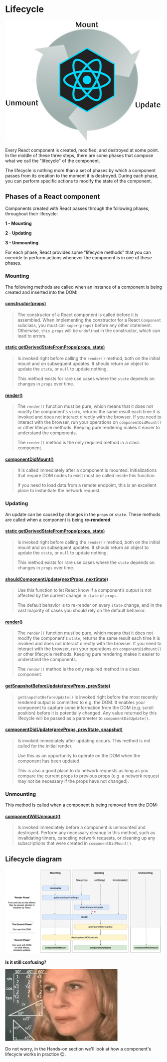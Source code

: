 # Lifecycle

![](/images/image_013.jpg)

Every React component is created, modified, and destroyed at some point. In the middle of these three steps, there are some phases that compose what we call the "lifecycle" of the component.

The lifecycle is nothing more than a set of phases by which a component passes from its creation to the moment it is destroyed. During each phase, you can perform specific actions to modify the state of the component.

## Phases of a React component

Components created with React passes through the following phases, throughout their lifecycle:

**1 - Mounting**

**2 - Updating**

**3 - Unmounting**

For each phase, React provides some "lifecycle methods" that you can override to perform actions whenever the component is in one of these phases.

### Mounting

The following methods are called when an instance of a component is being created and inserted into the DOM:

#### [constructor(props)](https://reactjs.org/docs/react-component.html#constructor)
> The constructor of a React component is called before it is assembled. When implementing the constructor for a React `Component` subclass, you must call `super(props)` before any other statement. Otherwise, `this.props` will be `undefined` in the constructor, which can lead to errors.


#### [static getDerivedStateFromProps(props, state)](https://reactjs.org/docs/react-component.html#static-getderivedstatefromprops)
> Is invoked right before calling the `render()` method, both on the initial mount and on subsequent updates. It should return an object to update the `state`, or `null` to update nothing.
>
> This method exists for rare use cases where the `state` depends on changes in `props` over time.


#### [render()](https://reactjs.org/docs/react-component.html#render)
> The `render()` function must be pure, which means that it does not modify the component's `state`, returns the same result each time it is invoked and does not interact directly with the browser. If you need to interact with the browser, run your operations on `componentDidMount()` or other lifecycle methods. Keeping pure rendering makes it easier to understand the components.
>
> The `render()` method is the only required method in a class component.


#### [componentDidMount()](https://reactjs.org/docs/react-component.html#componentdidmount)
> It is called immediately after a component is mounted. Initializations that require DOM nodes to exist must be called inside this function.
>
> If you need to load data from a remote endpoint, this is an excellent place to instantiate the network request.


### Updating

An update can be caused by changes in the `props` or `state`. These methods are called when a component is being **re-rendered**:


#### [static getDerivedStateFromProps(props, state)](https://reactjs.org/docs/react-component.html#static-getderivedstatefromprops)
> Is invoked right before calling the `render()` method, both on the initial mount and on subsequent updates. It should return an object to update the `state`, or `null` to update nothing.
>
> This method exists for rare use cases where the `state` depends on changes in `props` over time.


#### [shouldComponentUpdate(nextProps, nextState)](https://reactjs.org/docs/react-component.html#shouldcomponentupdate)
> Use this function to let React know if a component’s output is not affected by the current change in `state` or `props`.
>
> The default behavior is to re-render on every `state` change, and in the vast majority of cases you should rely on the default behavior.


#### [render()](https://reactjs.org/docs/react-component.html#render)
> The `render()` function must be pure, which means that it does not modify the component's `state`, returns the same result each time it is invoked and does not interact directly with the browser. If you need to interact with the browser, run your operations on `componentDidMount()` or other lifecycle methods. Keeping pure rendering makes it easier to understand the components.
>
> The `render()` method is the only required method in a class component.


#### [getSnapshotBeforeUpdate(prevProps, prevState)](https://reactjs.org/docs/react-component.html#getsnapshotbeforeupdate)
> `getSnapshotBeforeUpdate()` is invoked right before the most recently rendered output is committed to e.g. the DOM. It enables your component to capture some information from the DOM (e.g. scroll position) before it is potentially changed. Any value returned by this lifecycle will be passed as a parameter to `componentDidUpdate()`.


#### [componentDidUpdate(prevProps, prevState, snapshot)](https://reactjs.org/docs/react-component.html#componentdidupdate)
> Is invoked immediately after updating occurs. This method is not called for the initial render.
>
> Use this as an opportunity to operate on the DOM when the component has been updated.
>
> This is also a good place to do network requests as long as you compare the current props to previous props (e.g. a network request may not be necessary if the props have not changed).


### Unmounting

This method is called when a component is being removed from the DOM:


#### [componentWillUnmount()](https://reactjs.org/docs/react-component.html#componentwillunmount)
> Is invoked immediately before a component is unmounted and destroyed. Perform any necessary cleanup in this method, such as invalidating timers, canceling network requests, or cleaning up any subscriptions that were created in `componentDidMount()`.


## Lifecycle diagram

![](/images/image_014.jpeg)

**Is it still confusing?**

![](/images/image_015.gif)

Do not worry, in the Hands-on section we'll look at how a component's lifecycle works in practice 😉.
